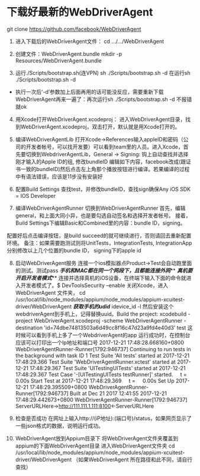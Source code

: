 # 下载好最新的WebDriverAgent
git clone https://github.com/facebook/WebDriverAgent

1. 进入下载后的WebDriverAgent文件：
cd …/…/WebDriverAgent

2. 创建文件：WebDriverAgent.bundle
mkdir -p Resources/WebDriverAgent.bundle

3. 运行./Scripts/bootstrap.sh(连VPN)
sh ./Scripts/bootstrap.sh -d
在运行sh ./Scripts/bootstrap.sh -d 

- 执行一次后‘-d’参数加上后面再用的话可能没反应，需要重新下载WebDriverAgent再来一遍了：再次运行sh ./Scripts/bootstrap.sh -d 不报错就ok

4. 用Xcode打开WebDriverAgent.xcodeproj：
进入WebDriverAgent目录，找到WebDriverAgent.xcodeproj，双击打开，默认就是用Xcode打开的。

5. 编译WebDriverAgentLib
打开Xcode->References输入appleID和密码（公司的开发者帐号，可以找开发要）可以看到team里的人员。进入Xcode，首先要切换到WebdriverAgentLib，General -> Signing:
 钩上自动查找并选择刚才输入的Apple ID的组, 修改bundleID
编辑如下内容，facebook改成(跟证书一致的bundleID)然后点击左上角那个播放按钮进行编译。若果编译的过程中有语法错误，应该是11步没有安装好

6. 配置Build Settings
查找test，并修改bundleID，查找sign确保Any iOS SDK = IOS Developer


7. 编译WebDriverAgentRunner
切换到WebDriverAgentRunner
首先，编辑general，和上面大同小异，也是要勾选自动签名和选择开发者帐号。
接着，Build Settings下编辑Basic和Combined里的内容：bundle ID，signing。

配置好后点击编译按钮，是build succeed的就可继续进行，否则请回去重新配置环境。
备注：如果需要跑测试则将UnitTests，IntegrationTests, IntegrationApp分别修改以上几个位置的bundle ID， signing下的apple id

8. 启动WebDriverAgent服务
连接一个ios模拟器点Product->Test会自动跑里面的测试。测试pass
*****手机和MAC都在同一个网段下，且都能连接外网*******
*****真机要开启开发者模式*******
连接并选择真机的iOS设备，在终端下输入下面的命令就进入开发者模式了。$ DevToolsSecurity –enable
关闭Xcode，进入WebDriverAgent 文件夹，
cd /usr/local/lib/node_modules/appium/node_modules/appium-xcuitest-driver/WebDriverAgent
*****获取手机的udid*****
 idevice_id -l
然后安装这个webdriverAgent到手机上，记得替换uuid。Build the project:
xcodebuild -project WebDriverAgent.xcodeproj -scheme WebDriverAgentRunner -destination 'id=74dbe74813503a6d49cc8f16c47d23a9fd4e40d3' test
这时候可以看到手机上多了一个WebdriverAgent的app
运行成功时，在控制台应该可以打印出一个Ip地址和端口号
2017-12-21 17:48:28.668160+0800 WebDriverAgentRunner-Runner[1792:946737] Continuing to run tests in the background with task ID 1
Test Suite 'All tests' started at 2017-12-21 17:48:29.366
Test Suite 'WebDriverAgentRunner.xctest' started at 2017-12-21 17:48:29.367
Test Suite 'UITestingUITests' started at 2017-12-21 17:48:29.367
Test Case '-[UITestingUITests testRunner]' started.
    t =     0.00s Start Test at 2017-12-21 17:48:29.369
    t =     0.00s Set Up
2017-12-21 17:48:29.395509+0800 WebDriverAgentRunner-Runner[1792:946737] Built at Dec 21 2017 12:41:55
2017-12-21 17:48:29.442673+0800 WebDriverAgentRunner-Runner[1792:946737] ServerURLHere->http://111.111.1.111:8100<-ServerURLHere

9. 检查是否成功
在网址上输入http://(iP地址):(端口号)/status，如果网页显示了一些json格式的数据，说明运行成功。

10. WebDriverAgent放到Appium目录下
将WebDriverAgent文件夹覆盖到appium的下面WebDriverAgent目录
进入WebDriverAgent文件夹
cd /usr/local/lib/node_modules/appium/node_modules/appium-xcuitest-driver/WebDriverAgent
（如果WebDriverAgent 所在路径和此不同，请自行查找）
